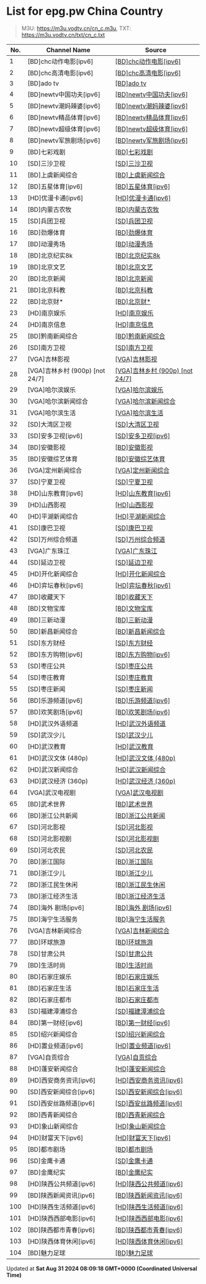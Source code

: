 # List for **epg.pw China Country**

> M3U: <https://m3u.vodtv.cn/cn_c.m3u>, TXT: <https://m3u.vodtv.cn/txt/cn_c.txt>

| No.  | Channel Name | Source |
| --- | ------------ | --- |
| 1 | [BD]chc动作电影[ipv6] | [[BD]chc动作电影[ipv6]](https://epg.pw/stream/a9e49885cb3e631c34781283c45119db7bc5431c547d78b748880c9f3952fc04.m3u8) |
| 2 | [BD]chc高清电影[ipv6] | [[BD]chc高清电影[ipv6]](https://epg.pw/stream/3b471ad5f1aa57bac299045428922c098b2f6204a72ef8428b398db14eaa5c96.m3u8) |
| 3 | [BD]ado tv | [[BD]ado tv](https://epg.pw/stream/e7f3ffd27c48eceda7090ba124403776da5ee427ed1fb35f010b3050727b9e96.m3u8) |
| 4 | [BD]newtv中国功夫[ipv6] | [[BD]newtv中国功夫[ipv6]](https://epg.pw/stream/6c9d54cf76a2d2246f6ffca3c1bc194b5e23e716247f9b29a49279278188a1fb.m3u8) |
| 5 | [BD]newtv潮妈辣婆[ipv6] | [[BD]newtv潮妈辣婆[ipv6]](https://epg.pw/stream/b8b258c3f487a0ca6e3485c53298c0c86cba21b9603aecc6b36a1fec95e6db85.m3u8) |
| 6 | [BD]newtv精品体育[ipv6] | [[BD]newtv精品体育[ipv6]](https://epg.pw/stream/2495d5ac8a556aeadd2487723f2fc5074406e034ae2ef03083866e6e9349a76a.m3u8) |
| 7 | [BD]newtv超级体育[ipv6] | [[BD]newtv超级体育[ipv6]](https://epg.pw/stream/c7503b6b9f77e14eea36ce3be4648424cadcb4818ffdb6c7aab217d3294c3189.m3u8) |
| 8 | [BD]newtv军旅剧场[ipv6] | [[BD]newtv军旅剧场[ipv6]](https://epg.pw/stream/189da59a4ede23964b9effa3cfb8a7a77da2a8c6d5d4bcfd6ebb82c7d92f3049.m3u8) |
| 9 | [BD]七彩戏剧 | [[BD]七彩戏剧](https://epg.pw/stream/80df631082249e246533cd49e915f915617b86444386fa7c3c2558f34909d7aa.ctv) |
| 10 | [SD]三沙卫视 | [[SD]三沙卫视](https://epg.pw/stream/fc49c564c870b78b1a3655d913ca8a4fe4e31f58db2da34caedc0761a3e51256.ctv) |
| 11 | [BD]上虞新闻综合 | [[BD]上虞新闻综合](https://epg.pw/stream/c263e1828b4fb93d5bff50bf91136b93920a674c1bd19ccf1e4922baecfc3acc.m3u8) |
| 12 | [BD]五星体育[ipv6] | [[BD]五星体育[ipv6]](https://epg.pw/stream/245d1072476eeab5f81d1de6ad86becda334c7305fcc8ecd462b3a05cca4e7a3.m3u8) |
| 13 | [HD]优漫卡通[ipv6] | [[HD]优漫卡通[ipv6]](https://epg.pw/stream/1a493f984affc629db2079c4527d4cf799d8ed816b577fcb57a045bf2ac989e7.m3u8) |
| 14 | [BD]内蒙古农牧 | [[BD]内蒙古农牧](https://epg.pw/stream/f426a12024c3d2a6271d7b4e1514b8da71aeef77a9033c211e1e49a8386a8668.m3u8) |
| 15 | [SD]兵团卫视 | [[SD]兵团卫视](https://epg.pw/stream/4a8abda1e84955b569ee1083bd382f5246d6e746277e0dc61a6f9af14a0032f1.m3u8) |
| 16 | [BD]劲爆体育 | [[BD]劲爆体育](https://epg.pw/stream/5a17b061462c33c9a4a02d9b43cc027d0f9de8fc17ace76ab025125034d75fb2.m3u8) |
| 17 | [BD]动漫秀场 | [[BD]动漫秀场](https://epg.pw/stream/063f86620cbc5947dba09359a7e98b196ab92dfdcbb2c725b247793d4e48c506.ctv) |
| 18 | [BD]北京纪实8k | [[BD]北京纪实8k](https://epg.pw/stream/544cc09b12f4a7e88dcf6d03ac6f42925ce17749273bdc3f324897c1593df622.m3u8) |
| 19 | [BD]北京文艺 | [[BD]北京文艺](https://epg.pw/stream/f9426f635fe4e7f6fc12fdd2ab39f57196afec9428443e600a10c566d8212209.ctv) |
| 20 | [BD]北京新闻 | [[BD]北京新闻](https://epg.pw/stream/df5f291b3e91d85d43f12c1253c789da96a06b0263fd5ccd662fd90514379fda.ctv) |
| 21 | [BD]北京科教 | [[BD]北京科教](https://epg.pw/stream/d9607dea2f8e18d2582700bb5a7943c130bfc731c57ae9615971865692191e70.ctv) |
| 22 | [BD]北京财* | [[BD]北京财*](https://epg.pw/stream/79b9b9378d3493521b7e1536af07992696aeba2b686107112a2ad5aa32d2d875.ctv) |
| 23 | [HD]南京娱乐 | [[HD]南京娱乐](https://epg.pw/stream/57c3c89e2d181de4c83fee8fba9a0bc8e60c27af3b834a87b96380fb000b28ed.m3u8) |
| 24 | [HD]南京信息 | [[HD]南京信息](https://epg.pw/stream/3b410af631ef86077685d36ae62eccce5a427aba62be65c39edfa08ccb2c7965.m3u8) |
| 25 | [BD]黔南新闻综合 | [[BD]黔南新闻综合](rtmp://tv.qntv.net/channellive/ch1?zguizd) |
| 26 | [SD]南方卫视 | [[SD]南方卫视](https://epg.pw/stream/069c724c7c324d17825fcf8ee532b261de3aef322120d44ac80cdf96a891c8a9.m3u8) |
| 27 | [VGA]吉林影视 | [[VGA]吉林影视](https://epg.pw/stream/64c6da042a172abe0b223936e2b7d91d4109fa5c8e416b5bb7a265e36e0f43d7.m3u8) |
| 28 | [VGA]吉林乡村 (900p) [not 24/7] | [[VGA]吉林乡村 (900p) [not 24/7]](https://epg.pw/stream/69c843e9479e054c8323b5a23b74f4f70e8fd3d87354bcbef12195bed8043aeb.m3u8) |
| 29 | [VGA]哈尔滨娱乐 | [[VGA]哈尔滨娱乐](https://epg.pw/stream/2fc35c833b23774263a95e84dac67fd36e5f21101d7e3fcb72318ef7a1c6bb23.m3u8) |
| 30 | [VGA]哈尔滨新闻综合 | [[VGA]哈尔滨新闻综合](https://epg.pw/stream/ca8f57fc39d536dd721699325e3fc7ac9ca96fbe65f453531c01227f830b12cb.m3u8) |
| 31 | [VGA]哈尔滨生活 | [[VGA]哈尔滨生活](https://epg.pw/stream/71746238db63ed6951b3f0a4cbc42467d1a7b32c1925b4854de68ed71d678c98.m3u8) |
| 32 | [SD]大湾区卫视 | [[SD]大湾区卫视](https://epg.pw/stream/530100dc12484a6e1bc74a557a42b260134a998632ba4a1cafd0339efeb774d8.m3u8) |
| 33 | [SD]安多卫视[ipv6] | [[SD]安多卫视[ipv6]](https://epg.pw/stream/8e4f0385cec55d0651e098bc548a52dd8948995d4c052205c8667df425adb6c9.m3u8) |
| 34 | [BD]安徽影视 | [[BD]安徽影视](https://epg.pw/stream/a34aa2b2f8b89143f5d1d219d14e07aff3a540dcee1a8827a7493d54a6dbe218.ctv) |
| 35 | [BD]安徽综艺体育 | [[BD]安徽综艺体育](https://epg.pw/stream/52a67a7e9039d1da74047e93f2e80984a72f6c4103046de2f54f89c6b9607514.m3u8) |
| 36 | [VGA]定州新闻综合 | [[VGA]定州新闻综合](https://epg.pw/stream/e4ac775539e3deda7b1f48dc307097fbcb03725429d1188b393f60124f4e05a9.m3u8) |
| 37 | [SD]宁夏卫视 | [[SD]宁夏卫视](https://epg.pw/stream/36d06a642456bafe7043aaed3e01dd7557dba0fb2072c40a91ae029700665b25.m3u8) |
| 38 | [HD]山东教育[ipv6] | [[HD]山东教育[ipv6]](https://epg.pw/stream/67911f1285034e2069916410b1758afbe35aa5930be8eb67a09c995cd5e1243e.m3u8) |
| 39 | [HD]山西影视 | [[HD]山西影视](https://epg.pw/stream/b493ddd1a113751d7924062be602f98313d60185dea9c5ffd516f727300f4a58.m3u8) |
| 40 | [HD]平湖新闻综合 | [[HD]平湖新闻综合](https://epg.pw/stream/42b48170548b6a57776c7592ecda1c9f326f0ed39dc0631337d1e8961aa97486.m3u8) |
| 41 | [SD]康巴卫视 | [[SD]康巴卫视](https://epg.pw/stream/4a7f901d517897aa0bf1ff684b61423b1e107da6ea3b0bccc233526fba9cdf99.m3u8) |
| 42 | [SD]万州综合频道 | [[SD]万州综合频道](https://epg.pw/stream/687454fe53b02a61036f7aa1b771a55b237a95494f74f83678aae8cc86009618.m3u8) |
| 43 | [VGA]广东珠江 | [[VGA]广东珠江](https://epg.pw/stream/81111a99c82a329aea72b8166dfdad9e63ffdd13b49485a2f1858dd45afcad03.ctv) |
| 44 | [SD]延边卫视 | [[SD]延边卫视](https://epg.pw/stream/8513d45e18cb11230fa6cf876c3420e6f9ab9a09ced9b0b849641eb890783727.ctv) |
| 45 | [HD]开化新闻综合 | [[HD]开化新闻综合](https://epg.pw/stream/3bbb603477d99145f17fd829b0c986cc487070e09e0ca75d4617ed3cad784c5f.m3u8) |
| 46 | [HD]弈坛春秋[ipv6] | [[HD]弈坛春秋[ipv6]](https://epg.pw/stream/30f944128b104acbf2c203ed41cacc74d5ff3c04461dcde500da89986262c242.m3u8) |
| 47 | [BD]收藏天下 | [[BD]收藏天下](https://epg.pw/stream/06721d102fff6bee9be6bc1afc6fcc7b98152ae725c268a17b41b5502b3c7b5c.ctv) |
| 48 | [BD]文物宝库 | [[BD]文物宝库](https://epg.pw/stream/e8a4d9f6d3ba5e1e6ff4c1a48e190d72f245bd2afedb8ee0cca017934c8e2830.m3u8) |
| 49 | [BD]三新动漫 | [[BD]三新动漫](https://epg.pw/stream/3db55b1054c684fb8a548a10a0d6cb7855c453b8786c8716dbb2c27c917a8c6d.ctv) |
| 50 | [BD]新昌新闻综合 | [[BD]新昌新闻综合](https://epg.pw/stream/7f856c798f5a5167cf5966b25d0ab5d352c40c5975d4a78d25e6a92c0251cb89.m3u8) |
| 51 | [SD]东方财经 | [[SD]东方财经](https://epg.pw/stream/76079aa6a26f481e2218b469cd5c6f2236223a0b4244bdad4a6d36cf985e637e.ctv) |
| 52 | [BD]东方购物[ipv6] | [[BD]东方购物[ipv6]](https://epg.pw/stream/50d25ad30fe421e86133c128094a41aa4cf86bea632cf86021cfb2fe0987eb7f.m3u8) |
| 53 | [SD]枣庄公共 | [[SD]枣庄公共](https://epg.pw/stream/322da1913ea0e1d42b658beeda6c2b8b019c8fbf8470dd1a69010da6137507af.m3u8) |
| 54 | [SD]枣庄教育 | [[SD]枣庄教育](https://epg.pw/stream/5c9be548faf8b08d6c887f2037065b56dac729995abfb7e9da64ed34c99fec3d.m3u8) |
| 55 | [SD]枣庄新闻 | [[SD]枣庄新闻](https://epg.pw/stream/7996424bc3c1787a3b73efd84dac13f864e07b3bff8353ccfac13dc3f465bb25.m3u8) |
| 56 | [BD]乐游频道[ipv6] | [[BD]乐游频道[ipv6]](https://epg.pw/stream/6f6107ff61b3d0a4bbb48c64dda6dde9db12477770ea727b16a2cabf83d61cd7.m3u8) |
| 57 | [BD]欢笑剧场[ipv6] | [[BD]欢笑剧场[ipv6]](https://epg.pw/stream/c26de373680830b38e7b3f0da2f920353f298e3369addfe68b8e4a2e3811a12b.m3u8) |
| 58 | [HD]武汉外语频道 | [[HD]武汉外语频道](https://epg.pw/stream/7d6f0bf46970d632f2114819f82f87d6b6635f78c38f5e060d9cd4012d9b1b4b.m3u8) |
| 59 | [SD]武汉少儿 | [[SD]武汉少儿](https://epg.pw/stream/27cd1eac8d351cc84757c70d2e26ed14cb26bb6c81a7c33b569d083b99db4129.m3u8) |
| 60 | [HD]武汉教育 | [[HD]武汉教育](https://epg.pw/stream/c5bc53591db0451f2626ddff43e2de1460de1cbb8d7225d9d8c45e9660e9cb51.m3u8) |
| 61 | [HD]武汉文体 (480p) | [[HD]武汉文体 (480p)](https://epg.pw/stream/b5e5c2bf78a8bed49158096472f899ffe30bc2a0ca4ac0471778b117308ec49b.m3u8) |
| 62 | [HD]武汉新闻综合 | [[HD]武汉新闻综合](https://epg.pw/stream/277c2b350a2b37b80dd8a4b766d55c7bf7b44e2b0cdfbe38024cf5803f80ace4.m3u8) |
| 63 | [HD]武汉经济 (360p) | [[HD]武汉经济 (360p)](https://epg.pw/stream/60692e28a9cf28d4d2bc7f266c2bca9418f30b3ffdc15f5f702871690d35acfa.m3u8) |
| 64 | [VGA]武汉电视剧 | [[VGA]武汉电视剧](https://epg.pw/stream/453349f87c7f953c1def3cb52e7a9312505eed5ed2fbaa97d9b928c3f582d392.m3u8) |
| 65 | [BD]武术世界 | [[BD]武术世界](https://epg.pw/stream/3b602b9a463136db096066c04bdfbac7f6bad519f824fdda60b2028c8d277950.m3u8) |
| 66 | [BD]浙江公共新闻 | [[BD]浙江公共新闻](https://epg.pw/stream/52e6b218b89c4eb770a708a7ad50bce31279aa79c1d0f6bed318afb57ae35287.m3u8) |
| 67 | [SD]河北影视 | [[SD]河北影视](https://epg.pw/stream/f927788e08949e5333ad97affc4fb4b9649bef97948e0794f1ec0936054bd8c3.m3u8) |
| 68 | [SD]河北影视剧 | [[SD]河北影视剧](https://epg.pw/stream/c052b9f414bbbf9c00616f9184da6d11fa730d903171e2ae8d1ef1b80538f600.m3u8) |
| 69 | [SD]河北农民 | [[SD]河北农民](https://epg.pw/stream/77d583a3ce92e660a3aae8d721e57456356ecb45396a4f4c979738dc2832bfd1.m3u8) |
| 70 | [BD]浙江国际 | [[BD]浙江国际](https://epg.pw/stream/04f8e81b2de97b2248ae306a5154c7623036b7698fcab51d564fd0ff8a31c564.m3u8) |
| 71 | [BD]浙江少儿 | [[BD]浙江少儿](https://epg.pw/stream/61763493836696939da31f5856221e08038a6e814dc1fe983cd0d335b284104e.m3u8) |
| 72 | [BD]浙江民生休闲 | [[BD]浙江民生休闲](https://epg.pw/stream/e557930ad2b9039ae136a9a13434e42dc05dbf6fd672cb0058a35d7f846b6ddc.m3u8) |
| 73 | [BD]浙江经济生活 | [[BD]浙江经济生活](https://epg.pw/stream/b32906254ffc9df42586a87cb76bb15a5e5339c638cbbc0370ccf139ce311cc7.m3u8) |
| 74 | [BD]海外 剧场[ipv6] | [[BD]海外 剧场[ipv6]](https://epg.pw/stream/84a4ae8afb94a68174309d2c62783ef8e6517c3ef7e354ffe0b02d4dcb0c16a3.m3u8) |
| 75 | [BD]海宁生活服务 | [[BD]海宁生活服务](https://epg.pw/stream/7db3c65c69de1f42f26b4d7b64529f5dd6d2d47476e8d5f13515c320b1efd51a.m3u8) |
| 76 | [VGA]吉林新闻综合 | [[VGA]吉林新闻综合](https://epg.pw/stream/04ac8c4edbe52123a87086c280432bedc30a94e45ba312eca7fc80f16bfee3c7.m3u8) |
| 77 | [BD]环球旅游 | [[BD]环球旅游](https://epg.pw/stream/c223eea374483c34a409beb76864cdbf86eac90f6179fab37e9465eece19707b.ctv) |
| 78 | [SD]甘肃公共 | [[SD]甘肃公共](https://epg.pw/stream/8dc185b262a055ffd5eca3ab59977debe7b5dbeb96c0988a0dc1632b9fabf520.m3u8) |
| 79 | [BD]生活时尚 | [[BD]生活时尚](https://epg.pw/stream/9d62fc46bb74c3eb66fdba1935da47edd87f2751f434f9d082bf0b036503db29.m3u8) |
| 80 | [BD]石家庄娱乐 | [[BD]石家庄娱乐](https://epg.pw/stream/4c86087cb1626c031ddc9c33a0a944e63e22e4ed9958b44c4e4ef220f4914523.m3u8) |
| 81 | [BD]石家庄生活 | [[BD]石家庄生活](https://epg.pw/stream/cffc2aeb9da2add783bece701928bba09e0aa6afa064920d83b61d00fe965843.m3u8) |
| 82 | [BD]石家庄都市 | [[BD]石家庄都市](https://epg.pw/stream/05aa42fbc9d722e77cf7250a2f50f9ec5e485e92fef15182116acfeb636af4f1.m3u8) |
| 83 | [SD]福建漳浦综合 | [[SD]福建漳浦综合](https://epg.pw/stream/56eb02707eb276bcf6a207859256e48ffb2e9e03fab764bcce746f4bf6b5a8bb.m3u8) |
| 84 | [BD]第一财经[ipv6] | [[BD]第一财经[ipv6]](https://epg.pw/stream/63130d80f95b886c9cf36daad57424b42b19018b62bd3e9490d26d3140ab5464.m3u8) |
| 85 | [SD]绍兴新闻综合 | [[SD]绍兴新闻综合](https://epg.pw/stream/0c479cc20f3eb20b09af243763f3f347b95748ccf86126cf662483e9a75c2e3c.m3u8) |
| 86 | [HD]置业频道[ipv6] | [[HD]置业频道[ipv6]](https://epg.pw/stream/7c484fd904a4276d7f8e607ac3271a34248a3629a6db886f7c144a1183524e83.m3u8) |
| 87 | [VGA]自贡综合 | [[VGA]自贡综合](https://epg.pw/stream/19e8bff2178c99aacf62481ac205d6a00c442a9eaf07238a7c6e96d4beaa5da0.ctv) |
| 88 | [HD]蓬安新闻综合 | [[HD]蓬安新闻综合](https://epg.pw/stream/8c5ee0bba6ced1dbcc2a892b8fe4aaaa2a0dcf75e0d618cb21a0944508a5692d.m3u8) |
| 89 | [HD]西安商务资讯[ipv6] | [[HD]西安商务资讯[ipv6]](https://epg.pw/stream/726b2da33a555705890b68bec220abe3f9bbffa4db7e728a7449de8d310e7eba.m3u8) |
| 90 | [SD]西安新闻综合[ipv6] | [[SD]西安新闻综合[ipv6]](https://epg.pw/stream/fc5afb49ebe680ac7ac496557b864a6b02f1fcf524a521333547d2c2b1852348.m3u8) |
| 91 | [SD]西安丝路频道[ipv6] | [[SD]西安丝路频道[ipv6]](https://epg.pw/stream/1bd5b214360247a799940afd4d0bd2fc51ffc83c20ff18f481f3029e1b86e078.m3u8) |
| 92 | [BD]西青新闻综合 | [[BD]西青新闻综合](https://epg.pw/stream/1eb4e6c1fa0e3cc1b6570703f93d6848eae2013d17a2889d5307ac984d5d108a.m3u8) |
| 93 | [HD]象山新闻综合 | [[HD]象山新闻综合](https://epg.pw/stream/19c5142ea270b459d4f7b4bd6ee40d94f774a61bfc3ee98a4a41f31e4a2956f6.m3u8) |
| 94 | [HD]财富天下[ipv6] | [[HD]财富天下[ipv6]](https://epg.pw/stream/aa03f0728acfed94ea6c9ec35a27c0344328f04902afabfdce94cf25010ad098.m3u8) |
| 95 | [BD]都市剧场 | [[BD]都市剧场](https://epg.pw/stream/2eabe02805b061c8bec403738aa242cadc769f72b5711c5b2567abd96b669815.m3u8) |
| 96 | [SD]金鹰卡通 | [[SD]金鹰卡通](https://epg.pw/stream/33c44b3d14a45ab0fbe06d98b6608a0067dd068ebb6bd8e4a931cb2e600f8548.m3u8) |
| 97 | [BD]金鹰纪实 | [[BD]金鹰纪实](https://epg.pw/stream/77c41a196d48b4bfa1ffa38e86fe2f8facd6968d4d6404d81209c4a38077646c.m3u8) |
| 98 | [HD]陕西公共频道[ipv6] | [[HD]陕西公共频道[ipv6]](https://epg.pw/stream/2002749dd41e07964f7b751bcba54af9db4f6719bc378d0ba6ebb2679f19141b.m3u8) |
| 99 | [BD]陕西新闻资讯[ipv6] | [[BD]陕西新闻资讯[ipv6]](https://epg.pw/stream/fa7439d84d8a9e3a9eca9d6053e963a0306dfa3f593e2f978b228bb96b06ee29.m3u8) |
| 100 | [HD]陕西生活频道[ipv6] | [[HD]陕西生活频道[ipv6]](https://epg.pw/stream/edc138c00dc9308002a5dbb9505a80e1f5adac0b142f72f0ab7124c5c42939f7.m3u8) |
| 101 | [HD]陕西西部电影[ipv6] | [[HD]陕西西部电影[ipv6]](https://epg.pw/stream/318a64a14fc9f1b992a21c72c71cfd4a89394cc5c5223234aa15277077764e2b.m3u8) |
| 102 | [BD]陕西都市青春[ipv6] | [[BD]陕西都市青春[ipv6]](https://epg.pw/stream/4b5ab67e1e16244226143cde3847c6e7c8e1402906611e48a1f3562b3f709bbf.m3u8) |
| 103 | [HD]陕西体育休闲[ipv6] | [[HD]陕西体育休闲[ipv6]](https://epg.pw/stream/222ab91506e0310c79e009d1ca30d69ec87ef48007371488bf3e2fad0f13af21.m3u8) |
| 104 | [BD]魅力足球 | [[BD]魅力足球](https://epg.pw/stream/100f8d10fb39d11544e9f834c30dd5a57e92915f801d8e9bf50bf0f01345bef7.m3u8) |

Updated at **Sat Aug 31 2024 08:09:18 GMT+0000 (Coordinated Universal Time)**

